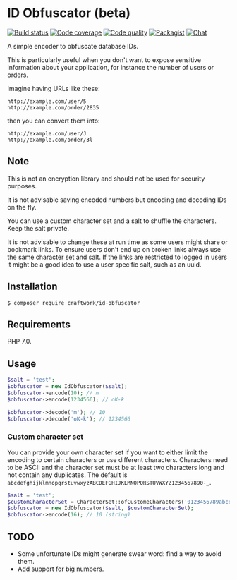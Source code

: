 # ID Obfuscator (beta)

[![Build status](https://img.shields.io/travis/craftwork/id-obfuscator.svg?style=flat-square)](https://travis-ci.org/craftwork/id-obfuscator.svg?branch=master)
[![Code coverage](https://img.shields.io/codecov/c/github/craftwork/id-obfuscator.svg?style=flat-square)](https://codecov.io/gh/craftwork/id-obfuscator)
[![Code quality](https://img.shields.io/scrutinizer/g/craftwork/id-obfuscator.svg?style=flat-square)](https://codecov.io/gh/craftwork/id-obfuscator)
[![Packagist](https://img.shields.io/packagist/v/craftwork/id-obfuscator.svg?style=flat-square)](https://packagist.org/packages/craftwork/id-obfuscator)
[![Chat](https://img.shields.io/gitter/room/nwjs/nw.js.svg?style=flat-square)](https://gitter.im/craftwork/Lobby)

A simple encoder to obfuscate database IDs.

This is particularly useful when you don't want to expose sensitive information about your application, for instance the number of users or orders.

Imagine having URLs like these:

```
http://example.com/user/5
http://example.com/order/2835
```

then you can convert them into:

```
http://example.com/user/J
http://example.com/order/3l
```

## Note

This is not an encryption library and should not be used for security purposes.

It is not advisable saving encoded numbers but encoding and decoding IDs on the fly.
 
You can use a custom character set and a salt to shuffle the characters. Keep the salt private.

It is not advisable to change these at run time as some users might share or bookmark links. To ensure users don't end up on broken links always use the same character set and salt. If the links are restricted to logged in users it might be a good idea to use a user specific salt, such as an uuid.

## Installation

```
$ composer require craftwork/id-obfuscator
```

## Requirements

PHP 7.0.

## Usage

```php
$salt = 'test';
$obfuscator = new IdObfuscator($salt);
$obfuscator->encode(10); // m
$obfuscator->encode(1234566); // oK-k

$obfuscator->decode('m'); // 10
$obfuscator->decode('oK-k'); // 1234566
```

### Custom character set

You can provide your own character set if you want to either limit the encoding to certain characters or use different
characters. Characters need to be ASCII and the character set must be at least two characters long and not contain
any duplicates. The default is `abcdefghijklmnopqrstuvwxyzABCDEFGHIJKLMNOPQRSTUVWXYZ1234567890-_`.

```php
$salt = 'test';
$customCharacterSet = CharacterSet::ofCustomeCharacters('0123456789abcdef');
$obfuscator = new IdObfuscator($salt, $customCharacterSet);
$obfuscator->encode(16); // 10 (string)
```

## TODO

- Some unfortunate IDs might generate swear word: find a way to avoid them.
- Add support for big numbers.
